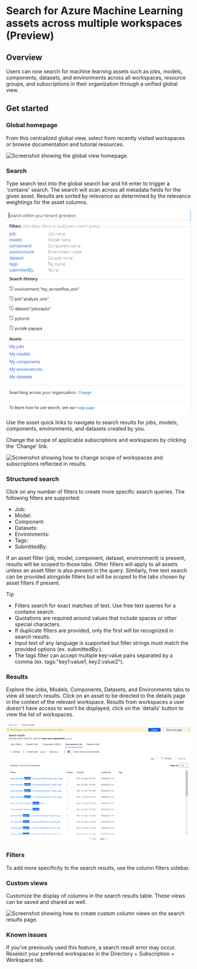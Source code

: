 # Search for Azure Machine Learning assets across multiple workspaces (Preview)

## Overview 

Users can now search for machine learning assets such as jobs, models, components, datasets, and environments across all workspaces, resource groups, and subscriptions in their organization through a unified global view. 


## Get started 

### Global homepage 

From this centralized global view, select from recently visited workspaces or browse documentation and tutorial resources.

![Screenshot showing the global view homepage.](./media/globalview.jpg)

### Search

Type search text into the global search bar and hit enter to trigger a 'contains' search.
The search will scan across all metadata fields for the given asset. Results are sorted by relevance as determined by the relevance weightings for the asset columns. 

![Screenshot showing the search bar experience.](./media/search-bar.png)

Use the asset quick links to navigate to search results for jobs, models, components, environments, and datasets created by you. 

Change the scope of applicable subscriptions and workspaces by clicking the 'Change' link. 

![Screenshot showing how to change scope of workspaces and subscriptions reflected in results.](./media/how-to-search-cross-workspace/settings.png)


### Structured search 

Click on any number of filters to create more specific search queries. The following filters are supported:
* Job: 
* Model:
* Component:
* Datasets:
* Environments:
* Tags:
* SubmittedBy: 

If an asset filter (job, model, component, dataset, environment) is present, results will be scoped to those tabs. Other filters will apply to all assets unless an asset filter is also present in the query. Similarly, free text search can be provided alongside filters but will be scoped to the tabs chosen by asset filters if present. 

> [!TIP] 
> * Filters search for exact matches of text. Use free text queries for a contains search.
> * Quotations are required around values that include spaces or other special characters.  
> * If duplicate filters are provided, only the first will be recognized in search results. 
> * Input text of any language is supported but filter strings must match the provided options (ex. submittedBy:).
> * The tags filter can accept multiple key:value pairs separated by a comma (ex. tags:"key1:value1, key2:value2").


### Results

Explore the Jobs, Models, Components, Datasets, and Environments tabs to view all search results. Click on an asset to be directed to the details page in the context of the relevant workspace. Results from workspaces a user doesn't have access to won't be displayed, click on the 'details' button to view the list of workspaces.

![Screenshot showing search results of query.](./media/search-results.png)

### Filters

To add more specificity to the search results, use the column filters sidebar. 

### Custom views

Customize the display of columns in the search results table. These views can be saved and shared as well. 

![Screenshot showing how to create custom column views on the search results page.](./media/how-to-search-cross-workspace/custom-views.jpg)


### Known issues

If you've previously used this feature, a search result error may occur. Reselect your preferred workspaces in the Directory + Subscription + Workspace tab.
